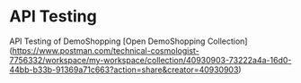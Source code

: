 # API Testing
API Testing of DemoShopping
[Open DemoShopping Collection] (https://www.postman.com/technical-cosmologist-7756332/workspace/my-workspace/collection/40930903-73222a4a-16d0-44bb-b33b-91369a71c663?action=share&creator=40930903)

